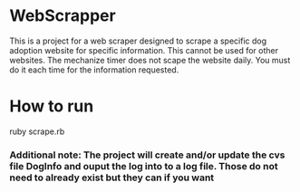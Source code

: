 # WebScrapper
This is a project for a web scraper designed to scrape a specific dog adoption website for specific information. This cannot be used for other websites. The mechanize timer does not scape the website daily. You must do it each time for the information requested. 

# How to run
ruby scrape.rb

### Additional note: The project will create and/or update the cvs file DogInfo and ouput the log into to a log file. Those do not need to already exist but they can if you want
